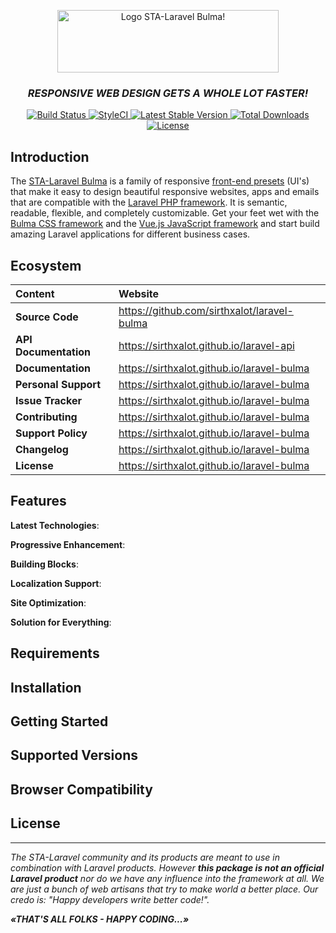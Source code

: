 <!-- 
 
-->

<a href="https://sirthxalot.github.io/laravel-bulma/" target="_blank">
    <p align="center">
        <img alt="Logo STA-Laravel Bulma!"
             width="353.1px" height="100px"
             src="https://gitlab.com/sta-laravel/community/artwork/-/wikis/uploads/f2a2be6218169ca4d7e8bf35971ce2ec/logo_sta-laravel-bulma.svg" 
         />
    </p>
</a>

<h3 align="center"><i>RESPONSIVE WEB DESIGN GETS A WHOLE LOT FASTER!</i></h3>


<p align="center">
  <a href="https://travis-ci.org/Maatwebsite/Laravel-Excel">
    <img src="https://travis-ci.org/Maatwebsite/Laravel-Excel.svg?branch=3.1" alt="Build Status">
  </a>

  <a href="https://styleci.io/repos/14259390">
    <img src="https://styleci.io/repos/14259390/shield?style=flat" alt="StyleCI">
  </a>

   <a href="https://packagist.org/packages/maatwebsite/excel">
      <img src="https://poser.pugx.org/maatwebsite/excel/v/stable.png" alt="Latest Stable Version">
  </a>

  <a href="https://packagist.org/packages/maatwebsite/excel">
      <img src="https://poser.pugx.org/maatwebsite/excel/downloads.png" alt="Total Downloads">
  </a>

  <a href="https://packagist.org/packages/maatwebsite/excel">
    <img src="https://poser.pugx.org/maatwebsite/excel/license.png" alt="License">
  </a>
</p>

Introduction
--------------------------------------------------------------------------------

The [STA-Laravel Bulma][source]  is a family of responsive [front-end presets] 
(UI's) that make it easy to design beautiful responsive websites, apps 
and emails that are compatible with the [Laravel PHP framework][Laravel]. 
It is semantic, readable, flexible, and completely customizable. Get
your feet wet with the [Bulma CSS framework][bulma] and the [Vue.js
JavaScript framework][vue] and start build amazing Laravel applications
for different business cases.

Ecosystem
--------------------------------------------------------------------------------

**Content** | **Website**
:--------- | :-------
**Source Code** | https://github.com/sirthxalot/laravel-bulma
**API Documentation** | https://sirthxalot.github.io/laravel-api
**Documentation** | https://sirthxalot.github.io/laravel-bulma
**Personal Support** | https://sirthxalot.github.io/laravel-bulma
**Issue Tracker** | https://sirthxalot.github.io/laravel-bulma
**Contributing** | https://sirthxalot.github.io/laravel-bulma
**Support Policy** | https://sirthxalot.github.io/laravel-bulma
**Changelog** | https://sirthxalot.github.io/laravel-bulma
**License** | https://sirthxalot.github.io/laravel-bulma

Features
--------------------------------------------------------------------------------

**Latest Technologies**:

**Progressive Enhancement**:

**Building Blocks**:

**Localization Support**:

**Site Optimization**:

**Solution for Everything**:

Requirements
--------------------------------------------------------------------------------

Installation
--------------------------------------------------------------------------------

Getting Started
--------------------------------------------------------------------------------

Supported Versions
--------------------------------------------------------------------------------

Browser Compatibility
--------------------------------------------------------------------------------

License
--------------------------------------------------------------------------------

--------------------------------------------------------------------------------

*The STA-Laravel community and its products are meant to use in combination
with Laravel products. However **this package is not an official Laravel
product** nor do we have any influence into the framework at all. We are 
just a bunch of web artisans that try to make world a better place. Our credo 
is: "Happy developers write better code!".*

***«THAT'S ALL FOLKS - HAPPY CODING...»***

<!-- stop editing ... -->

[laravel]:              https://laravel.com/docs/7.x/
[front-end presets]:    https://laravel.com/docs/7.x/frontend#introduction
[bulma]:                https://bulma.io/
[vue]:                  https://vuejs.org/
[laravel mix]:          https://laravel.com/docs/7.x/mix#introduction
[source]:               https://github.com/sirthxalot/laravel-bulma

